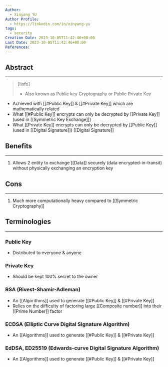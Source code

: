 ```yaml
---
Author:
  - Xinyang YU
Author Profile:
  - https://linkedin.com/in/xinyang-yu
tags:
  - security
Creation Date: 2023-10-05T11:42:46+08:00
Last Date: 2023-10-05T11:42:46+08:00
References:
---
```

## Abstract 
---
>[!info]
>- Also known as Public key Cryptography or Public Private Key
- Achieved with [[#Public Key]] & [[#Private Key]] which are mathematically related
- What [[#Public Key]] encrypts can only be decrypted by [[Private Key]] (used in [[Symmetric Key Exchange]])
- What [[Private Key]] encrypts can only be decrypted by [[Public Key]] (used in [[Digital Signature]]) [[Digital Signature]]


## Benefits
---
1) Allows 2 entity to exchange [[Data]] securely (data encrypted-in-transit) without physically exchanging an encryption key

## Cons
---
1) Much more computationally heavy compared to [[Symmetric Cryptography]]

## Terminologies 
---
### Public Key
- Distributed to everyone & anyone
### Private Key
- Should be kept 100% secret to the owner

### RSA (Rivest-Shamir-Adleman)
- An [[Algorithms]] used to generate [[#Public Key]] & [[#Private Key]]
- Relies on the difficulty of factoring large [[Composite number]] into their [[Prime Number]] factor
### ECDSA (Elliptic Curve Digital Signature Algorithm)
- An [[Algorithms]] used to generate [[#Public Key]] & [[#Private Key]]
### EdDSA, ED25519 (Edwards-curve Digital Signature Algorithm)
- An [[Algorithms]] used to generate [[#Public Key]] & [[#Private Key]]